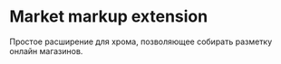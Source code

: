 # Market markup extension

Простое расширение для хрома, позволяющее собирать разметку онлайн магазинов.
